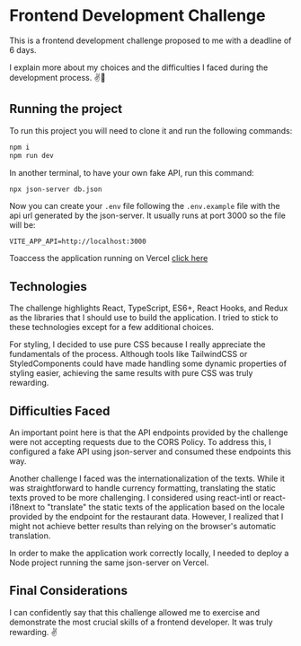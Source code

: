 # Frontend Development Challenge

This is a frontend development challenge proposed to me with a deadline of 6 days.

I explain more about my choices and the difficulties I faced during the development process. ✌😬

## Running the project

To run this project you will need to clone it and run the following commands:

```sh
npm i
npm run dev
```

In another terminal, to have your own fake API, run this command:

```sh
npx json-server db.json
```

Now you can create your `.env` file following the `.env.example` file with the api url generated by the json-server.
It usually runs at port 3000 so the file will be:

```
VITE_APP_API=http://localhost:3000
```

Toaccess the application running on Vercel [click here](https://frontend-challenge-walter.vercel.app/)

## Technologies

The challenge highlights React, TypeScript, ES6+, React Hooks, and Redux as the libraries that I should use to build the application. I tried to stick to these technologies except for a few additional choices.

For styling, I decided to use pure CSS because I really appreciate the fundamentals of the process. Although tools like TailwindCSS or StyledComponents could have made handling some dynamic properties of styling easier, achieving the same results with pure CSS was truly rewarding.

## Difficulties Faced

An important point here is that the API endpoints provided by the challenge were not accepting requests due to the CORS Policy. To address this, I configured a fake API using json-server and consumed these endpoints this way.

Another challenge I faced was the internationalization of the texts. While it was straightforward to handle currency formatting, translating the static texts proved to be more challenging. I considered using react-intl or react-i18next to "translate" the static texts of the application based on the locale provided by the endpoint for the restaurant data. However, I realized that I might not achieve better results than relying on the browser's automatic translation.

In order to make the application work correctly locally, I needed to deploy a Node project running the same json-server on Vercel.

## Final Considerations

I can confidently say that this challenge allowed me to exercise and demonstrate the most crucial skills of a frontend developer. It was truly rewarding. ✌
